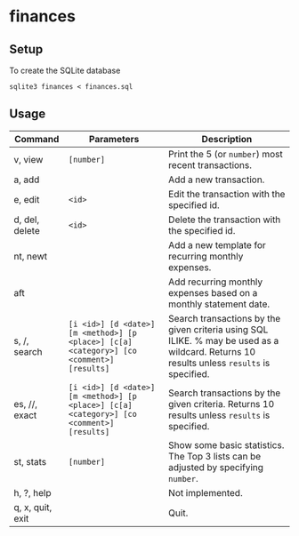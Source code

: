 finances
===

Setup
---
To create the SQLite database

    sqlite3 finances < finances.sql


Usage
---
Command          | Parameters                                                                                | Description
-----------------|-------------------------------------------------------------------------------------------|-------------
v, view          | `[number]`                                                                                | Print the 5 (or `number`) most recent transactions.
a, add           |                                                                                           | Add a new transaction.
e, edit          | `<id>`                                                                                    | Edit the transaction with the specified id.
d, del, delete   | `<id>`                                                                                    | Delete the transaction with the specified id.
nt, newt         |                                                                                           | Add a new template for recurring monthly expenses.
aft              |                                                                                           | Add recurring monthly expenses based on a monthly statement date.
s, /, search     | `[i <id>] [d <date>] [m <method>] [p <place>] [c[a] <category>] [co <comment>] [results]` | Search transactions by the given criteria using SQL ILIKE. % may be used as a wildcard. Returns 10 results unless `results` is specified.
es, //, exact    | `[i <id>] [d <date>] [m <method>] [p <place>] [c[a] <category>] [co <comment>] [results]` | Search transactions by the given criteria. Returns 10 results unless `results` is specified.
st, stats        | `[number]`                                                                                | Show some basic statistics. The Top 3 lists can be adjusted by specifying `number`.
h, ?, help       |                                                                                           | Not implemented.
q, x, quit, exit |                                                                                           | Quit.

